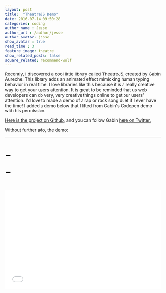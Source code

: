 ```yaml
---
layout: post
title:  "TheatreJS Demo"
date: 2016-07-14 09:50:28
categories: coding
author_name : Jesse
author_url : /author/jesse
author_avatar: jesse
show_avatar : true
read_time : 3
feature_image: theatre
show_related_posts: false
square_related: recommend-wolf
---
```


<p>Recently, I discovered a cool little library called TheatreJS, created by Gabin Aureche. This library adds an animated effect mimicking human typing behavior in real time. I love libraries like this because it is a really creative way to get your users attention. It is great to be reminded that us web developers can do very, very creative things online to get our users' attention. I'd love to made a demo of a rap or rock song duet if I ever have the time! I added a demo below that I lifted from Gabin's Codepen demo with his permission.</p>

[Here is the project on Github](https://github.com/Zhouzi/TheaterJS), and you can follow Gabin [here on Twitter.](https://twitter.com/Zh0uzi/)


<style>
.actor {
  font-size: 2.8rem;
  display: flex;
  margin-bottom: $spacing;

  &:last-of-type {
    margin-bottom: $spacing-large;
  }
}

.actor__content {
  flex-grow: 1;
}

@keyframes blink {
  from { opacity: 0; }
  to { opacity: 1; }
}

.actor__content--typing::after {
  content: '|';
  animation: blink 500ms infinite;
}
</style>

<p>Without further ado, the demo:</p>

<hr>

<br>

<main class="scene">
  <div class="actor">
    <div class="actor__prefix">-</div>
    <div id="vader" class="actor__content"></div>
  </div>

  <div class="actor">
    <div class="actor__prefix">-</div>
    <div id="luke" class="actor__content"></div>
  </div>
</main>

<br>
<br>

<iframe height='319' scrolling='no' src='//codepen.io/Zhouzi/embed/JoRazP/?height=319&theme-id=0&default-tab=html&embed-version=2' frameborder='no' allowtransparency='true' allowfullscreen='true' style='width: 100%;'>See the Pen <a href='http://codepen.io/Zhouzi/pen/JoRazP/'>TheaterJS</a> by Gabin Aureche (<a href='http://codepen.io/Zhouzi'>@Zhouzi</a>) on <a href='http://codepen.io'>CodePen</a>.
</iframe>

<script src="//cdn.jsdelivr.net/theaterjs/latest/theater.min.js"></script>

<script>
var theater = theaterJS()

theater
.on('type:start, erase:start', function () {
  theater.getCurrentActor().$element.classList.add('actor__content--typing')
})
.on('type:end, erase:end', function () {
  theater.getCurrentActor().$element.classList.remove('actor__content--typing')
})
.on('type:start, erase:start', function () {
  if (theater.getCurrentActor().name === 'vader') {
    document.body.classList.add('dark')
  } else {
    document.body.classList.remove('dark')
  }
})

theater
.addActor('vader', { speed: 0.8, accuracy: 0.6 })
.addActor('luke')
.addScene('vader:Luke.', 600)
.addScene('luke:What?', 400)
.addScene('vader:I am your father.', 400)
.addScene('luke:Nooo...', -3, '!!! ', 600, 'No! ', 600)
.addScene('luke:That\'s not true!', 600)
.addScene('luke:That\'s impossible!', 400)
.addScene('vader:Search your feelings.', 1600)
.addScene('vader:You know it to be true.', 1000)
.addScene('luke:Noooooooo! ', 600, 'No!', 400)
.addScene('vader:Luke.', 600)
.addScene('vader:You can destroy the Emperor.', 1600)
.addScene('vader:He has foreseen this. ', 800)
.addScene('vader:It is your destiny.', 1600)
.addScene('vader:Join me.', 800)
.addScene('vader:Together we can rule the galaxy.', 800)
.addScene('vader:As father and son.', 1600)
.addScene('vader:Come with me. ', 800)
.addScene('vader:It is the only way.', 2000)
.addScene(theater.replay.bind(theater))
</script>
